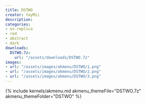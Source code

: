 ```yaml
---
title: DSTWO
creator: YayMii
description: 
categories:
- os-replica
- red
- abstract
- dark
downloads:
  DSTWO.7z:
    url: "/assets/downloads/DSTWO.7z"
images:
- url: "/assets/images/akmenu/DSTWO/1.png"
- url: "/assets/images/akmenu/DSTWO/2.png"
- url: "/assets/images/akmenu/DSTWO/3.png"
---
```


{% include kernels/akmenu.md akmenu_themeFile="DSTWO.7z" akmenu_themeFolder="DSTWO" %}
